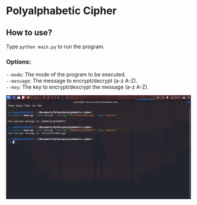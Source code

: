# Polyalphabetic Cipher

## How to use?

Type `python main.py` to run the program.

### Options:
`--mode`: The mode of the program to be executed.\
`--message`: The message to encrypt/decrypt (a-z A-Z).\
`--key`: The key to encrypt/descrypt the message (a-z A-Z).


<img alt="Example" src="./example.png">
